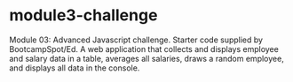 # module3-challenge
Module 03: Advanced Javascript challenge. Starter code supplied by BootcampSpot/Ed. A web application that collects and displays employee and salary data in a table, averages all salaries, draws a random employee, and displays all data in the console.
